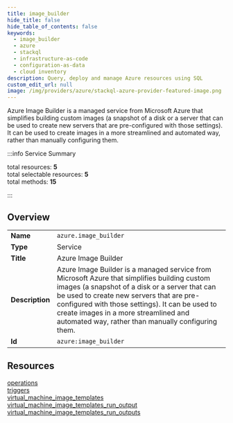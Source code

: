 ```yaml
---
title: image_builder
hide_title: false
hide_table_of_contents: false
keywords:
  - image_builder
  - azure
  - stackql
  - infrastructure-as-code
  - configuration-as-data
  - cloud inventory
description: Query, deploy and manage Azure resources using SQL
custom_edit_url: null
image: /img/providers/azure/stackql-azure-provider-featured-image.png
---
```


Azure Image Builder is a managed service from Microsoft Azure that simplifies building custom images (a snapshot of a disk or a server that can be used to create new servers that are pre-configured with those settings). It can be used to create images in a more streamlined and automated way, rather than manually configuring them.  
    
:::info Service Summary

<div class="row">
<div class="providerDocColumn">
<span>total resources:&nbsp;<b>5</b></span><br />
<span>total selectable resources:&nbsp;<b>5</b></span><br />
<span>total methods:&nbsp;<b>15</b></span><br />
</div>
</div>

:::

## Overview
<table><tbody>
<tr><td><b>Name</b></td><td><code>azure.image_builder</code></td></tr>
<tr><td><b>Type</b></td><td>Service</td></tr>
<tr><td><b>Title</b></td><td>Azure Image Builder</td></tr>
<tr><td><b>Description</b></td><td>Azure Image Builder is a managed service from Microsoft Azure that simplifies building custom images (a snapshot of a disk or a server that can be used to create new servers that are pre-configured with those settings). It can be used to create images in a more streamlined and automated way, rather than manually configuring them.</td></tr>
<tr><td><b>Id</b></td><td><code>azure:image_builder</code></td></tr>
</tbody></table>

## Resources
<div class="row">
<div class="providerDocColumn">
<a href="/providers/azure/image_builder/operations/">operations</a><br />
<a href="/providers/azure/image_builder/triggers/">triggers</a><br />
<a href="/providers/azure/image_builder/virtual_machine_image_templates/">virtual_machine_image_templates</a><br />
</div>
<div class="providerDocColumn">
<a href="/providers/azure/image_builder/virtual_machine_image_templates_run_output/">virtual_machine_image_templates_run_output</a><br />
<a href="/providers/azure/image_builder/virtual_machine_image_templates_run_outputs/">virtual_machine_image_templates_run_outputs</a><br />
</div>
</div>
